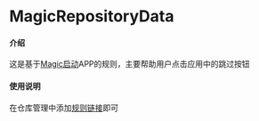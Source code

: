 #  MagicRepositoryData

#### 介绍
这是基于[Magic启动](https://www.coolapk.com/apk/com.su.magiclaunch)APP的规则，主要帮助用户点击应用中的跳过按钮

#### 使用说明

在仓库管理中添加[规则链接](https://gitee.com/repobor/MagicRepositoryData/raw/master/Rules.json)即可

